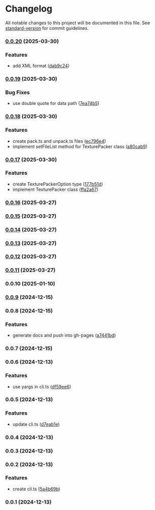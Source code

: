 # Changelog

All notable changes to this project will be documented in this file. See [standard-version](https://github.com/conventional-changelog/standard-version) for commit guidelines.

### [0.0.20](https://github.com/rdarida/texturepacker-cli/compare/v0.0.19...v0.0.20) (2025-03-30)


### Features

* add XML format ([dab9c24](https://github.com/rdarida/texturepacker-cli/commit/dab9c241466ddc803a5d70a0a5c0c907dc8c6e03))

### [0.0.19](https://github.com/rdarida/texturepacker-cli/compare/v0.0.18...v0.0.19) (2025-03-30)


### Bug Fixes

* use double quote for data path ([7ea74b5](https://github.com/rdarida/texturepacker-cli/commit/7ea74b5f0043ae574d55ae87b7ee1d8e56f55dfc))

### [0.0.18](https://github.com/rdarida/texturepacker-cli/compare/v0.0.17...v0.0.18) (2025-03-30)


### Features

* create pack.ts and unpack.ts files ([ec796e4](https://github.com/rdarida/texturepacker-cli/commit/ec796e4ef620e98d5d20877b9374ad8f8c67e13b))
* implement setFileList method for TexturePacker class ([a80cab9](https://github.com/rdarida/texturepacker-cli/commit/a80cab98eea15617d4c1a8b8c6d3cd1fc4112d13))

### [0.0.17](https://github.com/rdarida/texturepacker-cli/compare/v0.0.16...v0.0.17) (2025-03-30)


### Features

* create TexturePackerOption type ([177b51d](https://github.com/rdarida/texturepacker-cli/commit/177b51dde05233e8968e1dd66c54eb206897acc7))
* implement TexturePacker class ([ffa2a67](https://github.com/rdarida/texturepacker-cli/commit/ffa2a679e80ab347b45fea52f9f9123e47a50c5e))

### [0.0.16](https://github.com/rdarida/texturepacker-cli/compare/v0.0.15...v0.0.16) (2025-03-27)

### [0.0.15](https://github.com/rdarida/texturepacker-cli/compare/v0.0.14...v0.0.15) (2025-03-27)

### [0.0.14](https://github.com/rdarida/texturepacker-cli/compare/v0.0.13...v0.0.14) (2025-03-27)

### [0.0.13](https://github.com/rdarida/texturepacker-cli/compare/v0.0.12...v0.0.13) (2025-03-27)

### [0.0.12](https://github.com/rdarida/texturepacker-cli/compare/v0.0.11...v0.0.12) (2025-03-27)

### [0.0.11](https://github.com/rdarida/texturepacker-cli/compare/v0.0.10...v0.0.11) (2025-03-27)

### 0.0.10 (2025-01-10)

### [0.0.9](https://github.com/rdarida/texturepacker-cli/compare/v0.0.8...v0.0.9) (2024-12-15)

### 0.0.8 (2024-12-15)


### Features

* generate docs and push into gh-pages ([a7441bd](https://github.com/rdarida/texturepacker-cli/commit/a7441bd83bbc61ea73d46e1323de41a729d592ff))

### 0.0.7 (2024-12-15)

### 0.0.6 (2024-12-13)


### Features

* use yargs in cli.ts ([df59ee6](https://github.com/rdarida/texturepacker-cli/commit/df59ee6de04d0ae7bba74b8274494f2fb4cc1e02))

### 0.0.5 (2024-12-13)


### Features

* update cli.ts ([d7eab1e](https://github.com/rdarida/texturepacker-cli/commit/d7eab1ec3655494f5622dcaca88a5b2a58d84ba5))

### 0.0.4 (2024-12-13)

### 0.0.3 (2024-12-13)

### 0.0.2 (2024-12-13)


### Features

* create cli.ts ([5a4b69b](https://github.com/rdarida/texturepacker-cli/commit/5a4b69b138ac0c374095d4d542148a8667b277a7))

### 0.0.1 (2024-12-13)
